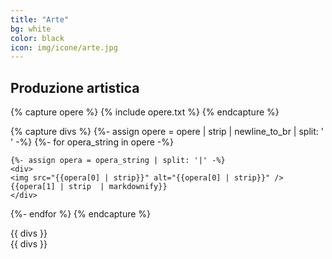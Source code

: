 ```yaml
---
title: "Arte"
bg: white
color: black
icon: img/icone/arte.jpg
---
```

## Produzione artistica

{% capture opere %}
{% include opere.txt %}
{% endcapture %}

{% capture divs %}
{%- assign opere = opere | strip | newline_to_br | split: '<br />' -%}
{%- for opera_string in opere -%}

    {%- assign opera = opera_string | split: '|' -%}
    <div>
    <img src="{{opera[0] | strip}}" alt="{{opera[0] | strip}}" />
    {{opera[1] | strip  | markdownify}}
    </div>

{%- endfor %}
{% endcapture %}

<div class="carosello grande" id="carosello-arte-grande" data-slick='{"focusOnSelect": true, "arrows": true, "dots": false, "fade": true, "autoplay": true, "asNavFor": "#carosello-arte-piccole", "speed": 800, "autoplaySpeed": 4500}'>
{{ divs }}
</div>

<div class="carosello piccole" id="carosello-arte-piccole" data-slick='{"variableWidth": true, "centerMode": true, "focusOnSelect": true, "infinite": true, "arrows": true, "dots": false, "asNavFor": "#carosello-arte-grande"}'>
{{ divs }}
</div>
